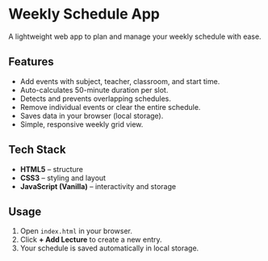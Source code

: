 # Weekly Schedule App

A lightweight web app to plan and manage your weekly schedule with ease.

## Features
- Add events with subject, teacher, classroom, and start time.
- Auto-calculates 50-minute duration per slot.
- Detects and prevents overlapping schedules.
- Remove individual events or clear the entire schedule.
- Saves data in your browser (local storage).
- Simple, responsive weekly grid view.

## Tech Stack
- **HTML5** – structure  
- **CSS3** – styling and layout  
- **JavaScript (Vanilla)** – interactivity and storage  

## Usage
1. Open `index.html` in your browser.  
2. Click **+ Add Lecture** to create a new entry.  
3. Your schedule is saved automatically in local storage.  
